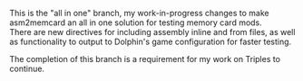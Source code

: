 This is the "all in one" branch, my work-in-progress changes to make asm2memcard an all in one solution for testing memory card mods.  
There are new directives for including assembly inline and from files, as well as functionality to output to Dolphin's game configuration for faster testing.

The completion of this branch is a requirement for my work on Triples to continue.
